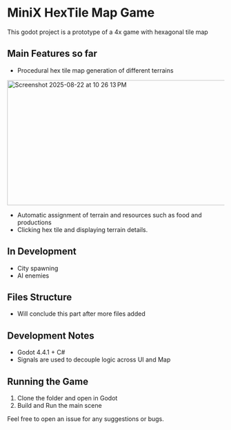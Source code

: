 # MiniX HexTile Map Game

This godot project is a prototype of a 4x game with hexagonal tile map

## Main Features so far
- Procedural hex tile map generation of different terrains
<img width="577" height="289" alt="Screenshot 2025-08-22 at 10 26 13 PM" src="https://github.com/user-attachments/assets/0430b60c-2658-436d-b815-d49fc48c5a55" />

- Automatic assignment of terrain and resources such as food and productions
- Clicking hex tile and displaying terrain details.

## In Development
- City spawning
- AI enemies

## Files Structure
- Will conclude this part after more files added

## Development Notes
- Godot 4.4.1 + C#
- Signals are used to decouple logic across UI and Map

## Running the Game
1. Clone the folder and open in Godot
2. Build and Run the main scene

Feel free to open an issue for any suggestions or bugs.
